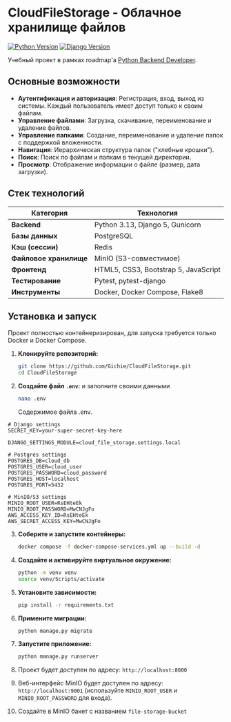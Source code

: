 # CloudFileStorage - Облачное хранилище файлов

[![Python Version](https://img.shields.io/badge/python-3.13-blue.svg)](https://www.python.org/downloads/release/python-3130/)
[![Django Version](https://img.shields.io/badge/django-5.0-green.svg)](https://www.djangoproject.com/download/)

Учебный проект в рамках roadmap'а [Python Backend Developer](https://zhukovsd.github.io/python-backend-learning-course/projects/cloud-file-storage/).

## Основные возможности

*   **Аутентификация и авторизация**: Регистрация, вход, выход из системы. Каждый пользователь имеет доступ только к своим файлам.
*   **Управление файлами**: Загрузка, скачивание, переименование и удаление файлов.
*   **Управление папками**: Создание, переименование и удаление папок с поддержкой вложенности.
*   **Навигация**: Иерархическая структура папок ("хлебные крошки").
*   **Поиск**: Поиск по файлам и папкам в текущей директории.
*   **Просмотр**: Отображение информации о файле (размер, дата загрузки).

## Стек технологий

| Категория           | Технология                                      |
| ------------------- | ----------------------------------------------- |
| **Backend**         | Python 3.13, Django 5, Gunicorn                 |
| **Базы данных**     | PostgreSQL                                      |
| **Кэш (сессии)**    | Redis                                           |
| **Файловое хранилище**| MinIO (S3-совместимое)                          |
| **Фронтенд**        | HTML5, CSS3, Bootstrap 5, JavaScript            |
| **Тестирование**    | Pytest, pytest-django                           |
| **Инструменты**     | Docker, Docker Compose, Flake8                  |

## Установка и запуск

Проект полностью контейнеризирован, для запуска требуется только Docker и Docker Compose.

1.  **Клонируйте репозиторий:**
    ```bash
    git clone https://github.com/Gichie/CloudFileStorage.git
    cd CloudFileStorage
    ```

2.  **Создайте файл `.env`:** и заполните своими данными
    ```bash
    nano .env
    ```
    Содержимое файла .env.

```env
# Django settings
SECRET_KEY=your-super-secret-key-here

DJANGO_SETTINGS_MODULE=cloud_file_storage.settings.local

# Postgres settings
POSTGRES_DB=cloud_db
POSTGRES_USER=cloud_user
POSTGRES_PASSWORD=cloud_password
POSTGRES_HOST=localhost
POSTGRES_PORT=5432

# MinIO/S3 settings
MINIO_ROOT_USER=RsEHteEk
MINIO_ROOT_PASSWORD=MwCNJgFo
AWS_ACCESS_KEY_ID=RsEHteEk
AWS_SECRET_ACCESS_KEY=MwCNJgFo
```

3.  **Соберите и запустите контейнеры:**
    ```bash
    docker compose -f docker-compose-services.yml up --build -d
    ```
    
4.  **Создайте и активируйте виртуальное окружение:**
    ```bash
    python -m venv venv
    source venv/Scripts/activate
    ```
    
5.  **Установите зависимости:**
    ```bash
    pip install -r requirements.txt
    ```    

6.  **Примените миграции:**
    ```bash
    python manage.py migrate
    ```
7.  **Запустите приложение:**
    ```bash
    python manage.py runserver
    ```
8.  Проект будет доступен по адресу: `http://localhost:8000`

9.  Веб-интерфейс MinIO будет доступен по адресу: `http://localhost:9001` (используйте `MINIO_ROOT_USER` и `MINIO_ROOT_PASSWORD` для входа).

10.  Создайте в MinIO бакет с названием `file-storage-bucket`